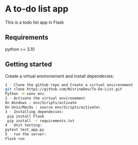 # A to-do list app
This is a todo list app in Flask 
## Requirements
python >= 3.10
## Getting started

Create a virtual environement and install dependecies:
```bash
1 - Clone the github repo and Create a virtual environement
git clone https://github.com/NisrineDev/To-Do-List.git
Python -m venv env
2 - Activate the virtual environement
On Windows : env/Scripts/activate
On Unix/MacOs : source env/Scripts/activate\
3 - Installing dependecies:
 pip install Flask
 pip install -r requirements.txt
4 - Unit testing:
pytest test_app.py
5 - run the server:
Flask run
```

